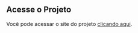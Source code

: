 ## Acesse o Projeto

Você pode acessar o site do projeto [clicando aqui](https://seu-usuario.github.io/seu-repositorio).
